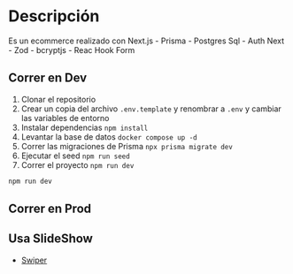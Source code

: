 # Descripción
Es un ecommerce realizado con Next.js - Prisma - Postgres Sql - Auth Next - Zod - bcryptjs - Reac Hook Form


## Correr en Dev
1. Clonar el repositorio
2. Crear un copia del archivo ```.env.template``` y renombrar a ```.env``` y cambiar las variables de entorno
3. Instalar dependencias ```npm install``` 
4. Levantar la base de datos ```docker compose up -d```
5. Correr las migraciones de Prisma ```npx prisma migrate dev```
6. Ejecutar el seed ```npm run seed```
7. Correr el proyecto ```npm run dev```



```bash
npm run dev
```

## Correr en Prod



## Usa SlideShow 
- [Swiper](https://swiperjs.com/)